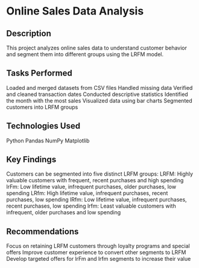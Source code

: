 
# Online Sales Data Analysis

## Description

This project analyzes online sales data to understand customer behavior and segment them into different groups using the LRFM model.

## Tasks Performed

Loaded and merged datasets from CSV files
Handled missing data
Verified and cleaned transaction dates
Conducted descriptive statistics
Identified the month with the most sales
Visualized data using bar charts
Segmented customers into LRFM groups

## Technologies Used

Python
Pandas
NumPy
Matplotlib

## Key Findings

Customers can be segmented into five distinct LRFM groups:
LRFM: Highly valuable customers with frequent, recent purchases and high spending
lrFm: Low lifetime value, infrequent purchases, older purchases, low spending
LRfm: High lifetime value, infrequent purchases, recent purchases, low spending
lRfm: Low lifetime value, infrequent purchases, recent purchases, low spending
lrfm: Least valuable customers with infrequent, older purchases and low spending

## Recommendations

Focus on retaining LRFM customers through loyalty programs and special offers
Improve customer experience to convert other segments to LRFM
Develop targeted offers for lrFm and lrfm segments to increase their value

